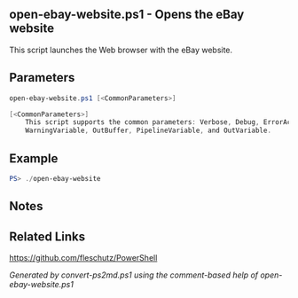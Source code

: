 ## open-ebay-website.ps1 - Opens the eBay website

This script launches the Web browser with the eBay website.

## Parameters
```powershell
open-ebay-website.ps1 [<CommonParameters>]

[<CommonParameters>]
    This script supports the common parameters: Verbose, Debug, ErrorAction, ErrorVariable, WarningAction, 
    WarningVariable, OutBuffer, PipelineVariable, and OutVariable.
```

## Example
```powershell
PS> ./open-ebay-website

```

## Notes

## Related Links
https://github.com/fleschutz/PowerShell

*Generated by convert-ps2md.ps1 using the comment-based help of open-ebay-website.ps1*
